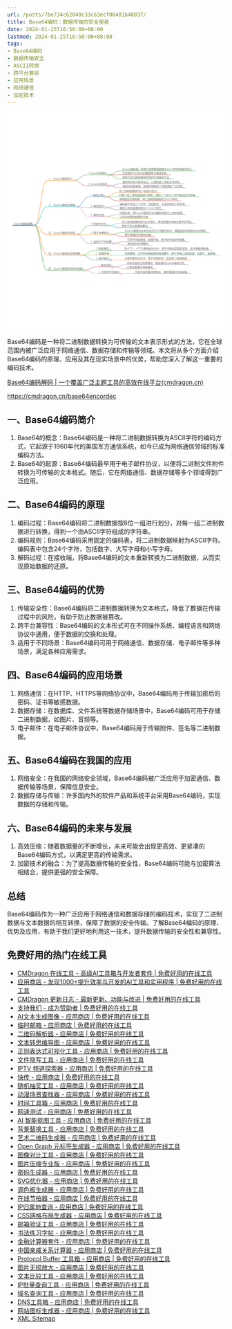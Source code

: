 ```yaml
---
url: /posts/7be734c62040c33c63ecf06481b48037/
title: Base64编码：数据传输的安全使者
date: 2024-01-25T16:50:00+08:00
lastmod: 2024-01-25T16:50:00+08:00
tags:
- Base64编码
- 数据传输安全
- ASCII转换
- 跨平台兼容
- 应用场景
- 网络通信
- 加密技术
---
```



<img src="/images/2024_02_03 16_13_51.png" title="2024_02_03 16_13_51.png" alt="2024_02_03 16_13_51.png"/>

Base64编码是一种将二进制数据转换为可传输的文本表示形式的方法，它在全球范围内被广泛应用于网络通信、数据存储和传输等领域。本文将从多个方面介绍Base64编码的原理、应用及其在现实场景中的优势，帮助您深入了解这一重要的编码技术。

[Base64编码解码 | 一个覆盖广泛主题工具的高效在线平台(cmdragon.cn)](https://cmdragon.cn/base64encordec)

https://cmdragon.cn/base64encordec

## 一、Base64编码简介

1. Base64的概念：Base64编码是一种将二进制数据转换为ASCII字符的编码方式，它起源于1960年代的美国军方通信系统，如今已成为网络通信领域的标准编码方法。
2. Base64的起源：Base64编码最早用于电子邮件协议，以便将二进制文件附件转换为可传输的文本格式。随后，它在网络通信、数据存储等多个领域得到广泛应用。

## 二、Base64编码的原理

1. 编码过程：Base64编码将二进制数据按8位一组进行划分，对每一组二进制数据进行转换，得到一个由ASCII字符组成的字符串。
2. 编码规则：Base64编码采用固定的编码表，将二进制数据映射为ASCII字符。编码表中包含24个字符，包括数字、大写字母和小写字母。
3. 解码过程：在接收端，将Base64编码的文本重新转换为二进制数据，从而实现原始数据的还原。

## 三、Base64编码的优势

1. 传输安全性：Base64编码将二进制数据转换为文本格式，降低了数据在传输过程中的风险，有助于防止数据被篡改。
2. 跨平台兼容性：Base64编码的文本形式可在不同操作系统、编程语言和网络协议中通用，便于数据的交换和处理。
3. 适用于不同场景：Base64编码可用于网络通信、数据存储、电子邮件等多种场景，满足各种应用需求。

## 四、Base64编码的应用场景

1. 网络通信：在HTTP、HTTPS等网络协议中，Base64编码用于传输加密后的密码、证书等敏感数据。
2. 数据存储：在数据库、文件系统等数据存储场景中，Base64编码可用于存储二进制数据，如图片、音频等。
3. 电子邮件：在电子邮件协议中，Base64编码用于传输附件、签名等二进制数据。

## 五、Base64编码在我国的应用

1. 网络安全：在我国的网络安全领域，Base64编码被广泛应用于加密通信、数据传输等场景，保障信息安全。
2. 数据存储与传输：许多国内外的软件产品和系统平台采用Base64编码，实现数据的存储和传输。

## 六、Base64编码的未来与发展

1. 高效压缩：随着数据量的不断增长，未来可能会出现更高效、更紧凑的Base64编码方式，以满足更高的传输需求。
2. 加密技术的融合：为了提高数据传输的安全性，Base64编码可能与加密算法相结合，提供更强的安全保障。

## 总结

Base64编码作为一种广泛应用于网络通信和数据存储的编码技术，实现了二进制数据与文本数据的相互转换，保障了数据的安全传输。了解Base64编码的原理、优势及应用，有助于我们更好地利用这一技术，提升数据传输的安全性和兼容性。

## 免费好用的热门在线工具

- [CMDragon 在线工具 - 高级AI工具箱与开发者套件 | 免费好用的在线工具](https://tools.cmdragon.cn/zh)
- [应用商店 - 发现1000+提升效率与开发的AI工具和实用程序 | 免费好用的在线工具](https://tools.cmdragon.cn/zh/apps?category=trending)
- [CMDragon 更新日志 - 最新更新、功能与改进 | 免费好用的在线工具](https://tools.cmdragon.cn/zh/changelog)
- [支持我们 - 成为赞助者 | 免费好用的在线工具](https://tools.cmdragon.cn/zh/sponsor)
- [AI文本生成图像 - 应用商店 | 免费好用的在线工具](https://tools.cmdragon.cn/zh/apps/text-to-image-ai)
- [临时邮箱 - 应用商店 | 免费好用的在线工具](https://tools.cmdragon.cn/zh/apps/temp-email)
- [二维码解析器 - 应用商店 | 免费好用的在线工具](https://tools.cmdragon.cn/zh/apps/qrcode-parser)
- [文本转思维导图 - 应用商店 | 免费好用的在线工具](https://tools.cmdragon.cn/zh/apps/text-to-mindmap)
- [正则表达式可视化工具 - 应用商店 | 免费好用的在线工具](https://tools.cmdragon.cn/zh/apps/regex-visualizer)
- [文件隐写工具 - 应用商店 | 免费好用的在线工具](https://tools.cmdragon.cn/zh/apps/steganography-tool)
- [IPTV 频道探索器 - 应用商店 | 免费好用的在线工具](https://tools.cmdragon.cn/zh/apps/iptv-explorer)
- [快传 - 应用商店 | 免费好用的在线工具](https://tools.cmdragon.cn/zh/apps/snapdrop)
- [随机抽奖工具 - 应用商店 | 免费好用的在线工具](https://tools.cmdragon.cn/zh/apps/lucky-draw)
- [动漫场景查找器 - 应用商店 | 免费好用的在线工具](https://tools.cmdragon.cn/zh/apps/anime-scene-finder)
- [时间工具箱 - 应用商店 | 免费好用的在线工具](https://tools.cmdragon.cn/zh/apps/time-toolkit)
- [网速测试 - 应用商店 | 免费好用的在线工具](https://tools.cmdragon.cn/zh/apps/speed-test)
- [AI 智能抠图工具 - 应用商店 | 免费好用的在线工具](https://tools.cmdragon.cn/zh/apps/background-remover)
- [背景替换工具 - 应用商店 | 免费好用的在线工具](https://tools.cmdragon.cn/zh/apps/background-replacer)
- [艺术二维码生成器 - 应用商店 | 免费好用的在线工具](https://tools.cmdragon.cn/zh/apps/artistic-qrcode)
- [Open Graph 元标签生成器 - 应用商店 | 免费好用的在线工具](https://tools.cmdragon.cn/zh/apps/open-graph-generator)
- [图像对比工具 - 应用商店 | 免费好用的在线工具](https://tools.cmdragon.cn/zh/apps/image-comparison)
- [图片压缩专业版 - 应用商店 | 免费好用的在线工具](https://tools.cmdragon.cn/zh/apps/image-compressor)
- [密码生成器 - 应用商店 | 免费好用的在线工具](https://tools.cmdragon.cn/zh/apps/password-generator)
- [SVG优化器 - 应用商店 | 免费好用的在线工具](https://tools.cmdragon.cn/zh/apps/svg-optimizer)
- [调色板生成器 - 应用商店 | 免费好用的在线工具](https://tools.cmdragon.cn/zh/apps/color-palette)
- [在线节拍器 - 应用商店 | 免费好用的在线工具](https://tools.cmdragon.cn/zh/apps/online-metronome)
- [IP归属地查询 - 应用商店 | 免费好用的在线工具](https://tools.cmdragon.cn/zh/apps/ip-geolocation)
- [CSS网格布局生成器 - 应用商店 | 免费好用的在线工具](https://tools.cmdragon.cn/zh/apps/css-grid-layout)
- [邮箱验证工具 - 应用商店 | 免费好用的在线工具](https://tools.cmdragon.cn/zh/apps/email-validator)
- [书法练习字帖 - 应用商店 | 免费好用的在线工具](https://tools.cmdragon.cn/zh/apps/calligraphy-practice)
- [金融计算器套件 - 应用商店 | 免费好用的在线工具](https://tools.cmdragon.cn/zh/apps/finance-calculator-suite)
- [中国亲戚关系计算器 - 应用商店 | 免费好用的在线工具](https://tools.cmdragon.cn/zh/apps/chinese-kinship-calculator)
- [Protocol Buffer 工具箱 - 应用商店 | 免费好用的在线工具](https://tools.cmdragon.cn/zh/apps/protobuf-toolkit)
- [图片无损放大 - 应用商店 | 免费好用的在线工具](https://tools.cmdragon.cn/zh/apps/image-upscaler)
- [文本比较工具 - 应用商店 | 免费好用的在线工具](https://tools.cmdragon.cn/zh/apps/text-compare)
- [IP批量查询工具 - 应用商店 | 免费好用的在线工具](https://tools.cmdragon.cn/zh/apps/ip-batch-lookup)
- [域名查询工具 - 应用商店 | 免费好用的在线工具](https://tools.cmdragon.cn/zh/apps/domain-finder)
- [DNS工具箱 - 应用商店 | 免费好用的在线工具](https://tools.cmdragon.cn/zh/apps/dns-toolkit)
- [网站图标生成器 - 应用商店 | 免费好用的在线工具](https://tools.cmdragon.cn/zh/apps/favicon-generator)
- [XML Sitemap](https://tools.cmdragon.cn/sitemap_index.xml)
